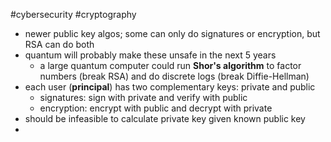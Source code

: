 #cybersecurity 
#cryptography 

- newer public key algos; some can only do signatures or encryption, but RSA can do both
- quantum will probably make these unsafe in the next 5 years
	- a large quantum computer could run **Shor's algorithm** to factor numbers (break RSA) and do discrete logs (break Diffie-Hellman)
- each user (**principal**) has two complementary keys: private and public
	- signatures: sign with private and verify with public
	- encryption: encrypt with public and decrypt with private
- should be infeasible to calculate private key given known public key
- 